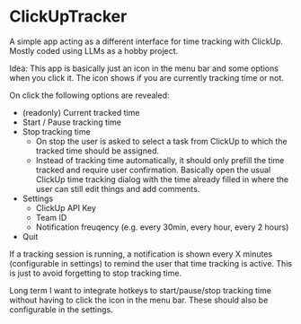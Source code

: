 # ClickUpTracker
A simple app acting as a different interface for time tracking with ClickUp. Mostly coded using LLMs as a hobby project.

Idea:
This app is basically just an icon in the menu bar and some options when you click it. The icon shows if you are currently tracking time or not.

On click the following options are revealed:
- (readonly) Current tracked time
- Start / Pause tracking time
- Stop tracking time
  - On stop the user is asked to select a task from ClickUp to which the tracked time should be assigned.
  - Instead of tracking time automatically, it should only prefill the time tracked and require user confirmation.  Basically open the usual ClickUp time tracking dialog with the time already filled in where the user can still edit things and add comments.
- Settings
  - ClickUp API Key
  - Team ID
  - Notification freuqency (e.g. every 30min, every hour, every 2 hours)
- Quit 

If a tracking session is running, a notification is shown every X minutes (configurable in settings) to remind the user that time tracking is active. This is just to avoid forgetting to stop tracking time.

Long term I want to integrate hotkeys to start/pause/stop tracking time without having to click the icon in the menu bar. These should also be configurable in the settings.